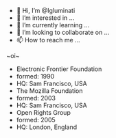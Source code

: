 - 👋 Hi, I’m @Igluminati
- 👀 I’m interested in ...
- 🌱 I’m currently learning ...
- 💞️ I’m looking to collaborate on ...
- 📫 How to reach me ...

<!---
Igluminati/Igluminati is a ✨ special ✨ repository because its `README.md` (this file) appears on your GitHub profile.
You can click the Preview link to take a look at your changes.
--->
~oi~

* Electronic Frontier Foundation
 * formed: 1990
 * HQ: Sam Francisco, USA
* The Mozilla Foundation
 * formed: 2003
 * HQ: Sam Francisco, USA
* Open Rights Group
 * formed: 2005
 * HQ: London, England

